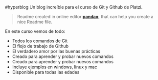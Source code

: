 #hyperblog
Un blog increíble para el curso de Git y Github de Platzi.
> Readme created in online editor [**pandao**](https://pandao.github.io/editor.md/en.html "pandao"), that can help you create a nice Readme file.

En este curso vemos de todo:
- Todos los comandos de Git
- El flojo de trabajo de Github
- El verdadero amor por las buenas prácticas
- Creado para aprender y probar nuevos comandos 
- Creado para aprender y probar nuevos comandos 
- Incluye ejemplos en windows, linux y mac
- Disponible para todas las edades
